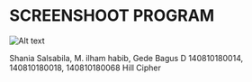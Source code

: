 # SCREENSHOOT PROGRAM
![Alt text](https://ibb.co/VpGqFbW "Hill Cipher")

Shania Salsabila, M. ilham habib, Gede Bagus D
140810180014, 140810180018, 140810180068
Hill Cipher